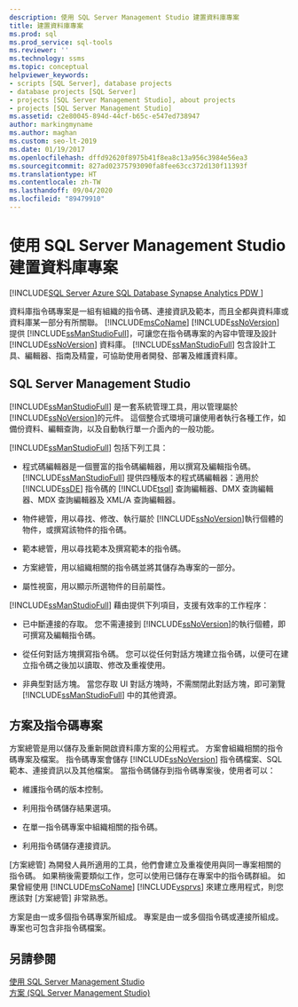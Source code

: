 ```yaml
---
description: 使用 SQL Server Management Studio 建置資料庫專案
title: 建置資料庫專案
ms.prod: sql
ms.prod_service: sql-tools
ms.reviewer: ''
ms.technology: ssms
ms.topic: conceptual
helpviewer_keywords:
- scripts [SQL Server], database projects
- database projects [SQL Server]
- projects [SQL Server Management Studio], about projects
- projects [SQL Server Management Studio]
ms.assetid: c2e80045-894d-44cf-b65c-e547ed738947
author: markingmyname
ms.author: maghan
ms.custom: seo-lt-2019
ms.date: 01/19/2017
ms.openlocfilehash: dffd92620f8975b41f8ea8c13a956c3984e56ea3
ms.sourcegitcommit: 827ad02375793090fa8fee63cc372d130f11393f
ms.translationtype: HT
ms.contentlocale: zh-TW
ms.lasthandoff: 09/04/2020
ms.locfileid: "89479910"
---
```

# <a name="build-database-projects-by-using-sql-server-management-studio"></a>使用 SQL Server Management Studio 建置資料庫專案

[!INCLUDE[SQL Server Azure SQL Database Synapse Analytics PDW ](../includes/applies-to-version/sql-asdb-asdbmi-asa-pdw.md)]

資料庫指令碼專案是一組有組織的指令碼、連接資訊及範本，而且全都與資料庫或資料庫某一部分有所關聯。 [!INCLUDE[msCoName](../includes/msconame_md.md)] [!INCLUDE[ssNoVersion](../includes/ssnoversion-md.md)] 提供 [!INCLUDE[ssManStudioFull](../includes/ssmanstudiofull-md.md)]，可讓您在指令碼專案的內容中管理及設計 [!INCLUDE[ssNoVersion](../includes/ssnoversion-md.md)] 資料庫。 [!INCLUDE[ssManStudioFull](../includes/ssmanstudiofull-md.md)] 包含設計工具、編輯器、指南及精靈，可協助使用者開發、部署及維護資料庫。  
  
## <a name="sql-server-management-studio"></a>SQL Server Management Studio  
[!INCLUDE[ssManStudioFull](../includes/ssmanstudiofull-md.md)] 是一套系統管理工具，用以管理屬於 [!INCLUDE[ssNoVersion](../includes/ssnoversion-md.md)]的元件。 這個整合式環境可讓使用者執行各種工作，如備份資料、編輯查詢，以及自動執行單一介面內的一般功能。  
  
[!INCLUDE[ssManStudioFull](../includes/ssmanstudiofull-md.md)] 包括下列工具：  
  
-   程式碼編輯器是一個豐富的指令碼編輯器，用以撰寫及編輯指令碼。 [!INCLUDE[ssManStudioFull](../includes/ssmanstudiofull-md.md)] 提供四種版本的程式碼編輯器：適用於 [!INCLUDE[ssDE](../includes/ssde_md.md)] 指令碼的 [!INCLUDE[tsql](../includes/tsql-md.md)] 查詢編輯器、DMX 查詢編輯器、MDX 查詢編輯器及 XML/A 查詢編輯器。  
  
-   物件總管，用以尋找、修改、執行屬於 [!INCLUDE[ssNoVersion](../includes/ssnoversion-md.md)]執行個體的物件，或撰寫該物件的指令碼。  
  
-   範本總管，用以尋找範本及撰寫範本的指令碼。  
  
-   方案總管，用以組織相關的指令碼並將其儲存為專案的一部分。  
  
-   屬性視窗，用以顯示所選物件的目前屬性。  
  
[!INCLUDE[ssManStudioFull](../includes/ssmanstudiofull-md.md)] 藉由提供下列項目，支援有效率的工作程序：  
  
-   已中斷連接的存取。 您不需連接到 [!INCLUDE[ssNoVersion](../includes/ssnoversion-md.md)]的執行個體，即可撰寫及編輯指令碼。  
  
-   從任何對話方塊撰寫指令碼。 您可以從任何對話方塊建立指令碼，以便可在建立指令碼之後加以讀取、修改及重複使用。  
  
-   非典型對話方塊。 當您存取 UI 對話方塊時，不需關閉此對話方塊，即可瀏覽 [!INCLUDE[ssManStudioFull](../includes/ssmanstudiofull-md.md)] 中的其他資源。  
  
## <a name="solutions-and-script-projects"></a>方案及指令碼專案  
方案總管是用以儲存及重新開啟資料庫方案的公用程式。 方案會組織相關的指令碼專案及檔案。 指令碼專案會儲存 [!INCLUDE[ssNoVersion](../includes/ssnoversion-md.md)] 指令碼檔案、SQL 範本、連接資訊以及其他檔案。 當指令碼儲存到指令碼專案後，使用者可以：  
  
-   維護指令碼的版本控制。  
  
-   利用指令碼儲存結果選項。  
  
-   在單一指令碼專案中組織相關的指令碼。  
  
-   利用指令碼儲存連接資訊。  
  
[方案總管] 為開發人員所適用的工具，他們會建立及重複使用與同一專案相關的指令碼。 如果稍後需要類似工作，您可以使用已儲存在專案中的指令碼群組。 如果曾經使用 [!INCLUDE[msCoName](../includes/msconame_md.md)] [!INCLUDE[vsprvs](../includes/vsprvs-md.md)] 來建立應用程式，則您應該對 [方案總管] 非常熟悉。  
  
方案是由一或多個指令碼專案所組成。 專案是由一或多個指令碼或連接所組成。 專案也可包含非指令碼檔案。  
  
## <a name="see-also"></a>另請參閱  
[使用 SQL Server Management Studio](../ssms/use-sql-server-management-studio.md)  
[方案 &#40;SQL Server Management Studio&#41;](../ssms/solution/solutions-sql-server-management-studio.md)  
  
